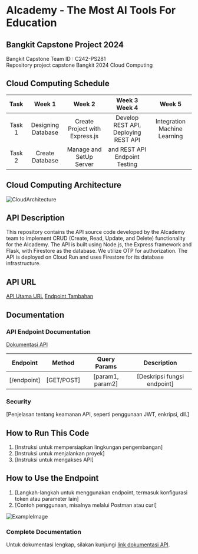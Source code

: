 # AIcademy - The Most AI Tools For Education

## Bangkit Capstone Project 2024
Bangkit Capstone Team ID :  C242-PS281 <br>
Repository project capstone Bangkit 2024 Cloud Computing 


## Cloud Computing Schedule
|  Task  |        Week 1      |       Week 2                       |       Week 3              Week 4         |               Week 5         |
| :----: | :----------------: | :--------------------------------: | :----------------------------------:     | :--------------------------: |
| Task 1 | Designing Database | Create Project with Express.js     | Develop REST API, Deploying REST API     | Integration Machine Learning |
| Task 2 | Create Database    | Manage and SetUp Server            |     and  REST API Endpoint Testing       |                              |


## Cloud Computing Architecture
![CloudArchitecture](./path-to-image.png)
<br>

## API Description
This repository contains the API source code developed by the AIcademy team to implement CRUD (Create, Read, Update, and Delete) functionality for the  AIcademy. The API is built using Node.js, the Express framework and Flask, with Firestore as the database. We utilize OTP for authorization. The API is deployed on Cloud Run and uses Firestore for its database infrastructure.
<br>

## API URL
[API Utama URL](https://example.com/api)
[Endpoint Tambahan](https://example.com/another-api)

## <a name="documentation"></a>Documentation
### API Endpoint Documentation
[Dokumentasi API](https://example.com/docs)

|  Endpoint |  Method	     |      Query Params |           Description          |
| :----:    | :------------: | :---------------: | :----------------------------: |
| [/endpoint] | [GET/POST]   | [param1, param2]  | [Deskripsi fungsi endpoint]    |

### Security
[Penjelasan tentang keamanan API, seperti penggunaan JWT, enkripsi, dll.]

## How to Run This Code
1. [Instruksi untuk mempersiapkan lingkungan pengembangan]
2. [Instruksi untuk menjalankan proyek]
3. [Instruksi untuk mengakses API]

## How to Use the Endpoint
1. [Langkah-langkah untuk menggunakan endpoint, termasuk konfigurasi token atau parameter lain]
2. [Contoh penggunaan, misalnya melalui Postman atau curl]

![ExampleImage](./path-to-example-image.png)
<br>

### Complete Documentation
Untuk dokumentasi lengkap, silakan kunjungi [link dokumentasi API](#documentation).
